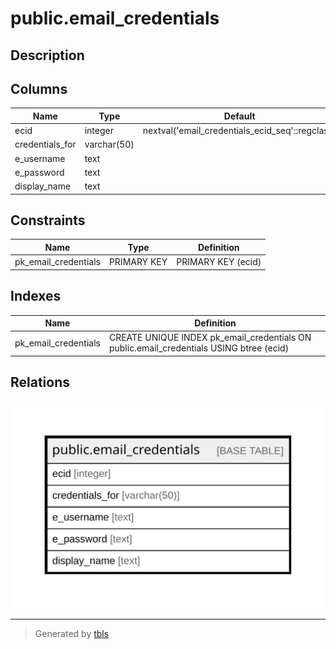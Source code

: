 # public.email_credentials

## Description

## Columns

| Name | Type | Default | Nullable | Children | Parents | Comment |
| ---- | ---- | ------- | -------- | -------- | ------- | ------- |
| ecid | integer | nextval('email_credentials_ecid_seq'::regclass) | false |  |  |  |
| credentials_for | varchar(50) |  | true |  |  |  |
| e_username | text |  | true |  |  |  |
| e_password | text |  | true |  |  |  |
| display_name | text |  | true |  |  |  |

## Constraints

| Name | Type | Definition |
| ---- | ---- | ---------- |
| pk_email_credentials | PRIMARY KEY | PRIMARY KEY (ecid) |

## Indexes

| Name | Definition |
| ---- | ---------- |
| pk_email_credentials | CREATE UNIQUE INDEX pk_email_credentials ON public.email_credentials USING btree (ecid) |

## Relations

![er](public.email_credentials.svg)

---

> Generated by [tbls](https://github.com/k1LoW/tbls)

